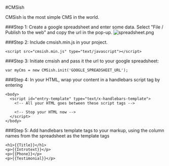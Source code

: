 #CMSish

CMSish is the most simple CMS in the world.


###Step 1: Create a google spreadsheet and enter some data. Select "File / Publish to the web" and copy the url in the pop-up.
![spreadsheet.png](https://image.ibb.co/fy7swF/spreadsheet.png)


###Step 2: Include cmsish.min.js in your project.
```
<script src="cmsish.min.js" type="text/javascript"></script>
```


###Step 3: Initiate cmsish and pass it the url to your google spreadsheet:
```
var myCms = new CMSish.init('GOOGLE_SPREADSHEET_URL');
```


###Step 4: In your HTML, wrap your content in a handlebars script tag by entering 
```
<body>
  <script id="entry-template" type="text/x-handlebars-template">
    <!-- All your HTML goes between these script tags -->

    <!-- Stop your HTML now -->
  </script>
</body>
```


###Step 5: Add handlebars template tags to your markup, using the column names from the spreadsheet as the template tags
```
<h1>{{Title}}</h1>
<p>{{Introtext}}</p>
<p>{{Phone}}</p>
<p>{{Testimonial}}</p>
```